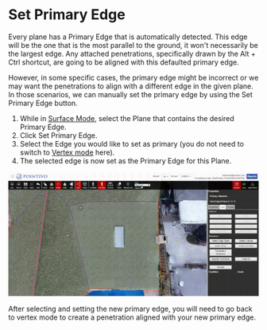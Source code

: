 # Set Primary Edge

Every plane has a Primary Edge that is automatically detected. This edge will be the one that is the most parallel to the ground, it won't necessarily be the largest edge. Any attached penetrations, specifically drawn by the Alt + Ctrl shortcut, are going to be aligned with this defaulted primary edge.

However, in some specific cases, the primary edge might be incorrect or we may want the penetrations to align with a different edge in the given plane. In those scenarios, we can manually set the primary edge by using the Set Primary Edge button.

1. While in [Surface Mode](../mode/surface-mode.md), select the Plane that contains the desired Primary Edge.
2. Click Set Primary Edge.
3. Select the Edge you would like to set as primary \(you do not need to switch to [Vertex mode](../mode/vertex-mode.md) here\).
4. The selected edge is now set as the Primary Edge for this Plane.

![](../.gitbook/assets/set-primary-edge.gif)

After selecting and setting the new primary edge, you will need to go back to vertex mode to create a penetration aligned with your new primary edge.


